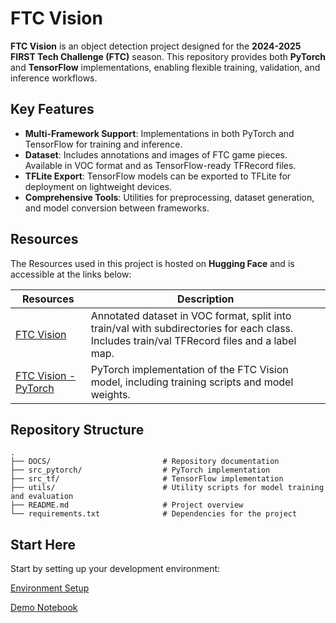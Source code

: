 
# **FTC Vision**

**FTC Vision** is an object detection project designed for the **2024-2025 FIRST Tech Challenge (FTC)** season. This repository provides both **PyTorch** and **TensorFlow** implementations, enabling flexible training, validation, and inference workflows.

## **Key Features**
- **Multi-Framework Support**: Implementations in both PyTorch and TensorFlow for training and inference.
- **Dataset**: Includes annotations and images of FTC game pieces. Available in VOC format and as TensorFlow-ready TFRecord files.
- **TFLite Export**: TensorFlow models can be exported to TFLite for deployment on lightweight devices.
- **Comprehensive Tools**: Utilities for preprocessing, dataset generation, and model conversion between frameworks.

## **Resources**
The Resources used in this project is hosted on **Hugging Face** and is accessible at the links below:


| **Resources**   | **Description**                                                                                                                                     |
|---------------|-----------------------------------------------------------------------------------------------------------------------------------------------------|
| [FTC Vision](https://huggingface.co/datasets/torinriley/FTCVision) | Annotated dataset in VOC format, split into train/val with subdirectories for each class. Includes train/val TFRecord files and a label map. |
| [FTC Vision - PyTorch](https://huggingface.co/torinriley/FTCVision-PyTorch) | PyTorch implementation of the FTC Vision model, including training scripts and model weights. |


## **Repository Structure**
```plaintext
.
├── DOCS/                         # Repository documentation
├── src_pytorch/                  # PyTorch implementation
├── src_tf/                       # TensorFlow implementation
├── utils/                        # Utility scripts for model training and evaluation
├── README.md                     # Project overview
└── requirements.txt              # Dependencies for the project
```

## Start Here
Start by setting up your development environment:

[Environment Setup](https://github.com/CapitalRobotics/ObjectDetecion/blob/main/DOCS/setup.md)

[Demo Notebook](https://github.com/CapitalRobotics/ObjectDetecion/blob/main/src_pytorch/demo.ipynb)


